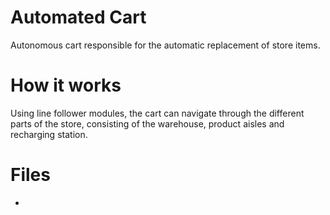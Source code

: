 # Automated Cart
Autonomous cart responsible for the automatic replacement of store items.

# How it works
Using line follower modules, the cart can navigate through the different parts of the store, consisting of the warehouse, product aisles and recharging station.

# Files
- 
